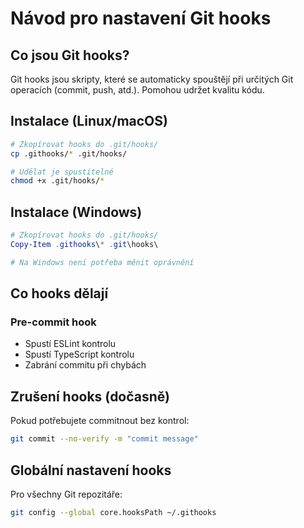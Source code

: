 # Návod pro nastavení Git hooks

## Co jsou Git hooks?

Git hooks jsou skripty, které se automaticky spouštějí při určitých Git operacích (commit, push, atd.). Pomohou udržet kvalitu kódu.

## Instalace (Linux/macOS)

```bash
# Zkopírovat hooks do .git/hooks/
cp .githooks/* .git/hooks/

# Udělat je spustitelné
chmod +x .git/hooks/*
```

## Instalace (Windows)

```powershell
# Zkopírovat hooks do .git/hooks/
Copy-Item .githooks\* .git\hooks\

# Na Windows není potřeba měnit oprávnění
```

## Co hooks dělají

### Pre-commit hook
- Spustí ESLint kontrolu
- Spustí TypeScript kontrolu
- Zabrání commitu při chybách

## Zrušení hooks (dočasně)

Pokud potřebujete commitnout bez kontrol:

```bash
git commit --no-verify -m "commit message"
```

## Globální nastavení hooks

Pro všechny Git repozitáře:

```bash
git config --global core.hooksPath ~/.githooks
```
